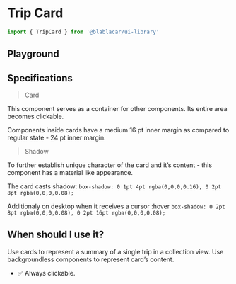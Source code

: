 # Trip Card

```js
import { TripCard } from '@blablacar/ui-library'
```

## Playground

<!-- STORY -->

## Specifications

> Card

This component serves as a container for other components. Its entire area becomes clickable.

Components inside cards have a medium 16 pt inner margin as compared to regular state - 24 pt inner margin.

> Shadow

To further establish unique character of the card and it’s content - this component has a material like appearance.

The card casts shadow:
`box-shadow: 0 1pt 4pt rgba(0,0,0,0.16), 0 2pt 8pt rgba(0,0,0,0.08);`

Additionaly on desktop when it receives a cursor :hover
`box-shadow: 0 2pt 8pt rgba(0,0,0,0.08), 0 2pt 16pt rgba(0,0,0,0.08);`

## When should I use it?

Use cards to represent a summary of a single trip in a collection view.
Use backgroundless components to represent card’s content.

- ✅ Always clickable.
